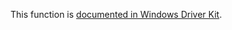 This function is [documented in Windows Driver Kit](https://learn.microsoft.com/en-us/windows-hardware/drivers/ddi/wdm/nf-wdm-zwcreatekeytransacted).
